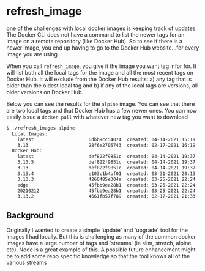 # refresh_image

one of the challenges with local docker images is keeping track of updates. The Docker CLI does not have a command to list the newer tags for an image on a remote repository (like Docker Hub). So to see if there is a newer image, you end up having to go to the Docker Hub website...for every image you are using.

When you call `refresh_image`, you give it the image you want tag infor for.  It will list both all the local tags for the image and all the most recent tags on Docker Hub.  It will exclude from the Docker Hub results: a) any tag that is older than the oldest local tag and b) if any of the local tags are versions, all older versions on Docker Hub.

Below you can see the results for the `alpine` image.  You can see that there are two local tags and that Docker Hub has a few newer ones.  You can now easily issue a `docker pull` with whatever new tag you want to download

```bash
$ ./refresh_images alpine
  Local Images:
    latest                    6dbb9cc54074  created: 04-14-2021 15:19
    3.13                      28f6e2705743  created: 02-17-2021 16:19
  Docker Hub:
    latest                    def822f9851c  created: 04-14-2021 19:37
    3.13.5                    def822f9851c  created: 04-14-2021 19:37
    3.13                      def822f9851c  created: 04-14-2021 19:37
    3.13.4                    e103c1b4bf01  created: 03-31-2021 20:13
    3.13.3                    4266485e304a  created: 03-25-2021 22:24
    edge                      45fbb9ea28b1  created: 03-25-2021 22:24
    20210212                  45fbb9ea28b1  created: 03-25-2021 22:24
    3.13.2                    4661fb57f789  created: 02-17-2021 21:33
```

## Background

Originally I wanted to create a simple 'update' and 'upgrade' tool for the images I had locally. But this is challenging as many of the common docker images have a large number of tags and 'streams' (ie slim, stretch, alpine, etc).  Node is a great example of this. A possible future enhancement might be to add some repo specific knowledge so that the tool knows all of the various streams
